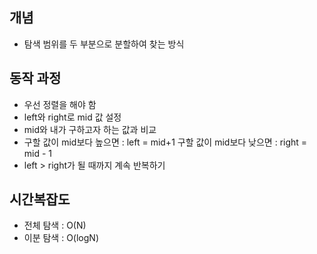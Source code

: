 ## 개념
- 탐색 범위를 두 부분으로 분할하여 찾는 방식
## 동작 과정
- 우선 정렬을 해야 함
- left와 right로 mid 값 설정
- mid와 내가 구하고자 하는 값과 비교
- 구할 값이 mid보다 높으면 : left = mid+1 구할 값이 mid보다 낮으면 : right = mid - 1
- left > right가 될 때까지 계속 반복하기
## 시간복잡도
- 전체 탐색 : O(N)
- 이분 탐색 : O(logN)